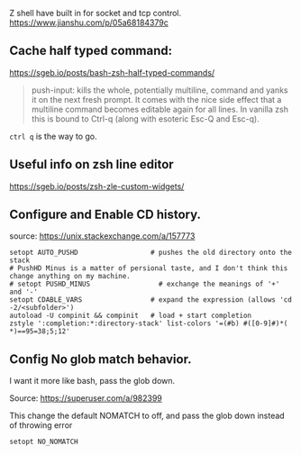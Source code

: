 
Z shell have built in for socket and tcp control. 
https://www.jianshu.com/p/05a68184379c



## Cache half typed command:

https://sgeb.io/posts/bash-zsh-half-typed-commands/

> push-input: kills the whole, potentially multiline, command and yanks it on the next fresh prompt. It comes with the nice side effect that a multiline command becomes editable again for all lines. In vanilla zsh this is bound to Ctrl-q (along with esoteric Esc-Q and Esc-q).

`ctrl q` is the way to go.

## Useful info on zsh line editor

https://sgeb.io/posts/zsh-zle-custom-widgets/





## Configure and Enable CD history.
source: https://unix.stackexchange.com/a/157773

```
setopt AUTO_PUSHD                  # pushes the old directory onto the stack
# PushHD Minus is a matter of persional taste, and I don't think this change anything on my machine.
# setopt PUSHD_MINUS                 # exchange the meanings of '+' and '-'
setopt CDABLE_VARS                 # expand the expression (allows 'cd -2/<subfolder>')
autoload -U compinit && compinit   # load + start completion
zstyle ':completion:*:directory-stack' list-colors '=(#b) #([0-9]#)*( *)==95=38;5;12'
```

## Config No glob match behavior.

I want it more like bash, pass the glob down.

Source: https://superuser.com/a/982399

This change the default NOMATCH to off, and pass the glob down instead of throwing error
```
setopt NO_NOMATCH 
```

